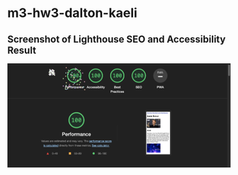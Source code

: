 # m3-hw3-dalton-kaeli

## Screenshot of Lighthouse SEO and Accessibility Result

![Screenshot of Lighthouse SEO and Accessibility Result](/Images/ScreenShot-Complete.png)